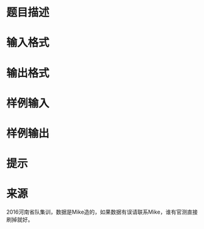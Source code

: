 

# 题目描述



# 输入格式



# 输出格式



# 样例输入



# 样例输出



# 提示



# 来源


<p>
2016河南省队集训，数据是Mike造的，如果数据有误请联系Mike，谁有官测直接刷掉就好。
</p>

